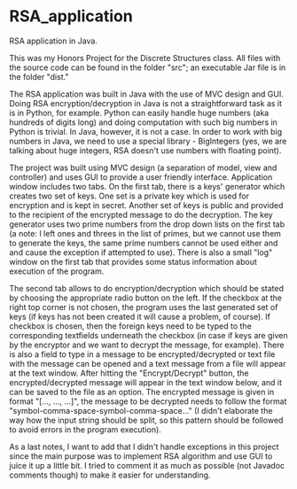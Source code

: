 # RSA_application

RSA application in Java.

This was my Honors Project for the Discrete Structures class. All files with the source code can be found in the folder "src"; an executable Jar file is in the folder "dist."

The RSA application was built in Java with the use of MVC design and GUI. Doing RSA encryption/decryption in Java is not a straightforward task as it is in Python, for example. Python can easily handle huge numbers (aka hundreds of digits long) and doing computation with such big numbers in Python is trivial. In Java, however, it is not a case. In order to work with big numbers in Java, we need to use a special library - BigIntegers (yes, we are talking about huge integers, RSA doesn't use numbers with floating point).

The project was built using MVC design (a separation of model, view and controller) and uses GUI to provide a user friendly interface. Application window includes two tabs. On the first tab, there is a keys' generator which creates two set of keys. One set is a private key which is used for encryption and is kept in secret. Another set of keys is public and provided to the recipient of the encrypted message to do the decryption. The key generator uses two prime numbers from the drop down lists on the first tab (a note: I left ones and threes in the list of primes, but we cannot use them to generate the keys, the same prime numbers cannot be used either and and cause the exception if attempted to use). There is also a small "log" window on the first tab that provides some status information about execution of the program. 

The second tab allows to do encryption/decryption which should be stated by choosing the appropriate radio button on the left. If the checkbox at the right top corner is not chosen, the program uses the last generated set of keys (if keys has not been created it will cause a problem, of course). If checkbox is chosen, then the foreign keys need to be typed to the corresponding textfields underneath the checkbox (in case if keys are given by the encryptor and we want to decrypt the message, for example). There is also a field to type in a message to be encrypted/decrypted or text file with the message can be opened and a text message from a file will appear at the text window. After hitting the "Encrypt/Decrypt" button, the encrypted/decrypted message will appear in the text window below, and it can be saved to the file as an option. The encrypted message is given in format "[..., ..., ...]", the message to be decrypted needs to follow the format "symbol-comma-space-symbol-comma-space..." (I didn't elaborate the way how the input string should be split, so this pattern should be followed to avoid errors in the program execution). 

As a last notes, I want to add that I didn't handle exceptions in this project since the main purpose was to implement RSA algorithm and use GUI to juice it up a little bit. I tried to comment it as much as possible (not Javadoc comments though) to make it easier for understanding.
